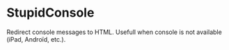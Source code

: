# StupidConsole
Redirect console messages to HTML. Usefull when console is not available (iPad, Androïd, etc.). 
